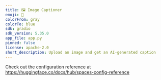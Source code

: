 ```yaml
---
title: 🖼️ Image Captioner
emoji: 🏃
colorFrom: gray
colorTo: blue
sdk: gradio
sdk_version: 5.35.0
app_file: app.py
pinned: false
license: apache-2.0
short_description: Upload an image and get an AI-generated caption
---
```


Check out the configuration reference at https://huggingface.co/docs/hub/spaces-config-reference
